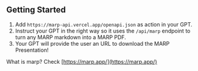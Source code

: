
## Getting Started

1. Add `https://marp-api.vercel.app/openapi.json` as action in your GPT.
2. Instruct your GPT in the right way so it uses the `/api/marp` endpoint to turn any MARP markdown into a MARP PDF.
3. Your GPT will provide the user an URL to download the MARP Presentation!

What is marp? Check [https://marp.app/](https://marp.app/)